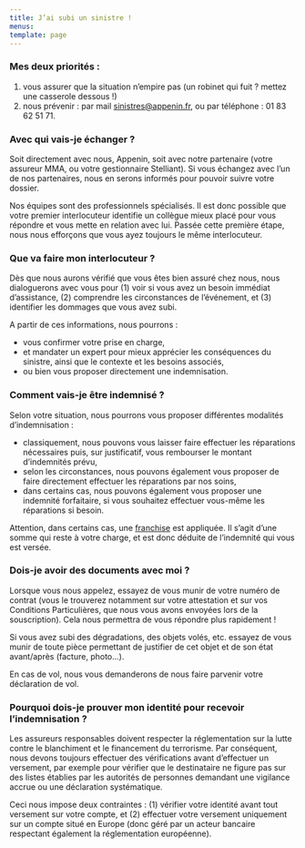 ```yaml
---
title: J’ai subi un sinistre !
menus:
template: page
---
```



### Mes deux priorités :
1. vous assurer que la situation n’empire pas (un robinet qui fuit ? mettez une casserole dessous !)
2. nous prévenir : par mail sinistres@appenin.fr, ou par téléphone : 01 83 62 51 71.

### Avec qui vais-je échanger ?

Soit directement avec nous, Appenin, soit avec notre partenaire (votre assureur MMA, ou votre gestionnaire Stelliant). Si vous échangez avec l’un de nos partenaires, nous en serons informés pour pouvoir suivre votre dossier.

Nos équipes sont des professionnels spécialisés. Il est donc possible que votre premier interlocuteur identifie un collègue mieux placé pour vous répondre et vous mette en relation avec lui. Passée cette première étape, nous nous efforçons que vous ayez toujours le même interlocuteur.

### Que va faire mon interlocuteur ?

Dès que nous aurons vérifié que vous êtes bien assuré chez nous, nous dialoguerons avec vous pour (1) voir si vous avez un besoin immédiat d’assistance, (2) comprendre les circonstances de l’événement, et (3) identifier les dommages que vous avez subi.

A partir de ces informations, nous pourrons :
  * vous confirmer votre prise en charge, 
  * et mandater un expert pour mieux apprécier les conséquences du sinistre, ainsi que le contexte et les besoins associés, 
  * ou bien vous proposer directement une indemnisation.

### Comment vais-je être indemnisé ?

Selon votre situation, nous pourrons vous proposer différentes modalités d’indemnisation : 
  * classiquement, nous pouvons vous laisser faire effectuer les réparations nécessaires puis, sur justificatif, vous rembourser le montant d’indemnités prévu,
  * selon les circonstances, nous pouvons également vous proposer de faire directement effectuer les réparations par nos soins,
  * dans certains cas, nous pouvons également vous proposer une indemnité forfaitaire, si vous souhaitez effectuer vous-même les réparations si besoin.

Attention, dans certains cas, une [franchise](/faq-clientfinal/) est appliquée. Il s’agit d’une somme qui reste à votre charge, et est donc déduite de l’indemnité qui vous est versée.

### Dois-je avoir des documents avec moi ?

Lorsque vous nous appelez, essayez de vous munir de votre numéro de contrat (vous le trouverez notamment sur votre attestation et sur vos Conditions Particulières, que nous vous avons envoyées lors de la souscription). Cela nous permettra de vous répondre plus rapidement !

Si vous avez subi des dégradations, des objets volés, etc. essayez de vous munir de toute pièce permettant de justifier de cet objet et de son état avant/après (facture, photo…).

En cas de vol, nous vous demanderons de nous faire parvenir votre déclaration de vol.

### Pourquoi dois-je prouver mon identité pour recevoir l’indemnisation ?

Les assureurs responsables doivent respecter la réglementation sur la lutte contre le blanchiment et le financement du terrorisme. Par conséquent, nous devons toujours effectuer des vérifications avant d’effectuer un versement, par exemple pour vérifier que le destinataire ne figure pas sur des listes établies par les autorités de personnes demandant une vigilance accrue ou une déclaration systématique.

Ceci nous impose deux contraintes : (1) vérifier votre identité avant tout versement sur votre compte, et (2) effectuer votre versement uniquement sur un compte situé en Europe (donc géré par un acteur bancaire respectant également la réglementation européenne).
